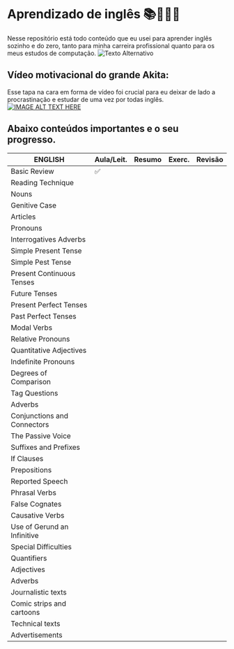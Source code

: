 # Aprendizado de inglês 📚🧑🏻‍💻
Nesse repositório está todo conteúdo que eu usei para aprender inglês sozinho e do zero, tanto para minha carreira profissional quanto para os meus estudos de computação.
![Texto Alternativo](https://github.com/hertonnn/UDESC_Ciencia_da_Computacao/blob/master/utils/img/img_english.jpg)

## Vídeo motivacional do grande Akita:
Esse tapa na cara em forma de vídeo foi crucial para eu deixar de lado a procrastinação e estudar de uma vez por todas inglês.
[![IMAGE ALT TEXT HERE](https://img.youtube.com/vi/OkboNGQ9LU0/0.jpg)](https://www.youtube.com/watch?v=OkboNGQ9LU0)

## Abaixo conteúdos importantes e o seu progresso.

| **ENGLISH** 			|   Aula/Leit.	|     Resumo 	|	Exerc.	|    Revisão    |
| ------------------------------|---------------|---------------|---------------|---------------|
| Basic Review			|	✅ 	|		|		|		|
| Reading Technique 		|		|		|		|		|
| Nouns				|		|		|		|		|
| Genitive Case			|		|		|		|		|
| Articles			|		|		|		|		|
| Pronouns			|		|		|		|		|
| Interrogatives Adverbs	|		|		|		|		|
| Simple Present Tense		|		|		|		|		|
| Simple Pest Tense		|		|		|		|		|
| Present Continuous Tenses	|		|		|		|		|
| Future Tenses			|		|		|		|		|
| Present Perfect Tenses	|		|		|		|		|
| Past Perfect Tenses		|		|		|		|		|
| Modal Verbs			|		|		|		|		|
| Relative Pronouns		|		|		|		|		|
| Quantitative Adjectives	|		|		|		|		|
| Indefinite Pronouns		|		|		|		|		|
| Degrees of Comparison		|		|		|		|		|
| Tag Questions			|		|		|		|		|
| Adverbs			|		|		|		|		|
| Conjunctions and Connectors	|		|		|		|		|
| The Passive Voice		|		|		|		|		|
| Suffixes and Prefixes 	|		|		|		|		|
| If Clauses			|		|		|		|		|
| Prepositions			|		|		|		|		|
| Reported Speech		|		|		|		|		|
| Phrasal Verbs			|		|		|		|		|
| False Cognates		|		|		|		|		|
| Causative Verbs		|		|		|		|		|
| Use of Gerund an Infinitive	|		|		|		|		|
| Special Difficulties		|		|		|		|		|
| Quantifiers			|		|		|		|		|
| Adjectives			|		|		|		|		|
| Adverbs			|		|		|		|		|
| Journalistic texts		|		|		|		|		|
| Comic strips and cartoons	|		|		|		|		|
| Technical texts		|		|		|		|		|
| Advertisements		|		|		|		|		|

